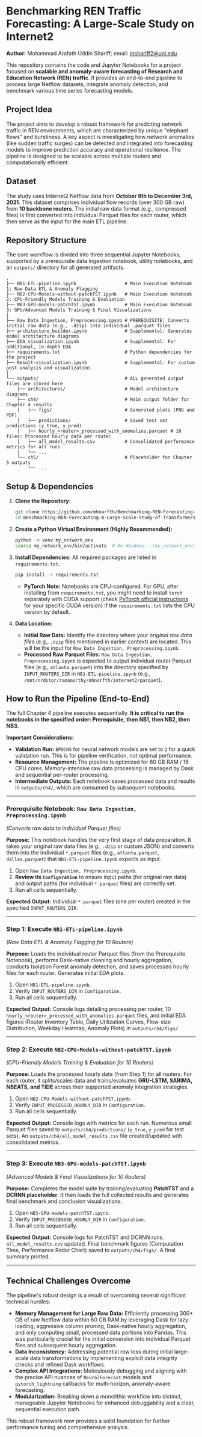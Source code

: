 # Benchmarking REN Traffic Forecasting: A Large-Scale Study on Internet2

**Author:** Mohammad Arafath Uddin Shariff; email: mshariff2@unl.edu

This repository contains the code and Jupyter Notebooks for a project focused on **scalable and anomaly-aware forecasting of Research and Education Network (REN) traffic**. It provides an end-to-end pipeline to process large Netflow datasets, integrate anomaly detection, and benchmark various time series forecasting models.

## Project Idea

The project aims to develop a robust framework for predicting network traffic in REN environments, which are characterized by unique "elephant flows" and burstiness. A key aspect is investigating how network anomalies (like sudden traffic surges) can be detected and integrated into forecasting models to improve prediction accuracy and operational resilience. The pipeline is designed to be scalable across multiple routers and computationally efficient.

## Dataset

The study uses Internet2 Netflow data from **October 8th to December 3rd, 2021**. This dataset comprises individual flow records (over 300 GB raw) from **10 backbone routers**. The initial raw data format (e.g., compressed files) is first converted into individual Parquet files for each router, which then serve as the input for the main ETL pipeline.

## Repository Structure

The core workflow is divided into three sequential Jupyter Notebooks, supported by a prerequisite data ingestion notebook, utility notebooks, and an `outputs/` directory for all generated artifacts.

```
.
├── NB1-ETL-pipeline.ipynb                  # Main Execution Notebook 1: Raw Data ETL & Anomaly Flagging
├── NB2-CPU-Models-without-patchTST.ipynb   # Main Execution Notebook 2: CPU-Friendly Models Training & Evaluation
├── NB3-GPU-models-patchTST.ipynb           # Main Execution Notebook 3: GPU/Advanced Models Training & Final Visualizations
│
├── Raw Data Ingestion, Preprocessing.ipynb # PREREQUISITE: Converts initial raw data (e.g., .dzip) into individual .parquet files
├── architecture_builder.ipynb              # Supplemental: Generates model architecture diagrams
├── EDA_visualization.ipynb                 # Supplemental: For additional, in-depth EDA
├── requirements.txt                        # Python dependencies for the project
├── Result-visualization.ipynb              # Supplemental: For custom post-analysis and visualization
│
└── outputs/                                # ALL generated output files are stored here
    ├── architectures/                      # Model architecture diagrams
    ├── ch4/                                # Main output folder for Chapter 4 results
    │   ├── figs/                           # Generated plots (PNG and PDF)
    │   ├── predictions/                    # Saved test set predictions (y_true, y_pred)
    │   ├── hourly_<router>_processed_with_anomalies.parquet # 10 files: Processed hourly data per router
    │   ├── all_model_results.csv           # Consolidated performance metrics for all runs
    │   └── ...
    └── ch5/                                # Placeholder for Chapter 5 outputs
        └── ...
```

## Setup & Dependencies

1.  **Clone the Repository:**
    ```bash
    git clone https://github.com/mhnarfth/Benchmarking-REN-Forecasting-A-Large-Scale-Study-of-Transformers-and-Anomaly-Awareness-on-Internet2.git
    cd Benchmarking-REN-Forecasting-A-Large-Scale-Study-of-Transformers-and-Anomaly-Awareness-on-Internet2
    ```

2.  **Create a Python Virtual Environment (Highly Recommended):**
    ```bash
    python -m venv my_network_env
    source my_network_env/bin/activate  # On Windows: .\my_network_env\Scripts\activate
    ```

3.  **Install Dependencies:**
    All required packages are listed in `requirements.txt`.
    ```bash
    pip install -r requirements.txt
    ```
    *   **PyTorch Note:** Notebooks are CPU-configured. For GPU, after installing from `requirements.txt`, you might need to install `torch` separately with CUDA support (check [PyTorch official instructions](https://pytorch.org/get-started/locally/) for your specific CUDA version) if the `requirements.txt` lists the CPU version by default.

4.  **Data Location:**
    *   **Initial Raw Data:** Identify the directory where your *original raw data files* (e.g., `.dzip` files mentioned in earlier context) are located. This will be the input for `Raw Data Ingestion, Preprocessing.ipynb`.
    *   **Processed Raw Parquet Files:** `Raw Data Ingestion, Preprocessing.ipynb` is expected to output individual router Parquet files (e.g., `atlanta.parquet`) into the directory specified by `INPUT_ROUTERS_DIR` in `NB1-ETL-pipeline.ipynb` (e.g., `/mnt/nrdstor/ramamurthy/mhnarfth/internet2/parquet`).

## How to Run the Pipeline (End-to-End)

The full Chapter 4 pipeline executes sequentially. **It is critical to run the notebooks in the specified order: Prerequisite, then NB1, then NB2, then NB3.**

**Important Considerations:**
*   **Validation Run:** `EPOCHS` for neural network models are set to `2` for a quick validation run. This is for pipeline verification, not optimal performance.
*   **Resource Management:** The pipeline is optimized for 60 GB RAM / 16 CPU cores. Memory-intensive raw data processing is managed by Dask and sequential per-router processing.
*   **Intermediate Outputs:** Each notebook saves processed data and results in `outputs/ch4/`, which are consumed by subsequent notebooks.

---

### **Prerequisite Notebook: `Raw Data Ingestion, Preprocessing.ipynb`**
*(Converts raw data to individual Parquet files)*

**Purpose:** This notebook handles the very first stage of data preparation. It takes your original raw data files (e.g., `.dzip` or custom JSON) and converts them into the individual `*.parquet` files (e.g., `atlanta.parquet`, `dallas.parquet`) that `NB1-ETL-pipeline.ipynb` expects as input.

1.  Open `Raw Data Ingestion, Preprocessing.ipynb`.
2.  **Review its `Configuration`** to ensure input paths (for original raw data) and output paths (for individual `*.parquet` files) are correctly set.
3.  Run all cells sequentially.

**Expected Output:** Individual `*.parquet` files (one per router) created in the specified `INPUT_ROUTERS_DIR`.

---

### **Step 1: Execute `NB1-ETL-pipeline.ipynb`**
*(Raw Data ETL & Anomaly Flagging for 10 Routers)*

**Purpose:** Loads the individual router Parquet files (from the Prerequisite Notebook), performs Dask-native cleaning and hourly aggregation, conducts Isolation Forest anomaly detection, and saves processed hourly files for each router. Generates initial EDA plots.

1.  Open `NB1-ETL-pipeline.ipynb`.
2.  Verify `INPUT_ROUTERS_DIR` in `Configuration`.
3.  Run all cells sequentially.

**Expected Output:** Console logs detailing processing per router, 10 `hourly_<router>_processed_with_anomalies.parquet` files, and initial EDA figures (Router Inventory Table, Daily Utilization Curves, Flow-size Distribution, Weekday Heatmap, Anomaly Plots) in `outputs/ch4/figs/`.

---

### **Step 2: Execute `NB2-CPU-Models-without-patchTST.ipynb`**
*(CPU-Friendly Models Training & Evaluation for 10 Routers)*

**Purpose:** Loads the processed hourly data (from Step 1) for all routers. For each router, it splits/scales data and trains/evaluates **GRU-LSTM, SARIMA, NBEATS, and TiDE** across their supported anomaly integration strategies.

1.  Open `NB2-CPU-Models-without-patchTST.ipynb`.
2.  Verify `INPUT_PROCESSED_HOURLY_DIR` in `Configuration`.
3.  Run all cells sequentially.

**Expected Output:** Console logs with metrics for each run. Numerous small Parquet files saved to `outputs/ch4/predictions/` (`y_true`, `y_pred` for test sets). An `outputs/ch4/all_model_results.csv` file created/updated with consolidated metrics.

---

### **Step 3: Execute `NB3-GPU-models-patchTST.ipynb`**
*(Advanced Models & Final Visualizations for 10 Routers)*

**Purpose:** Completes the model suite by training/evaluating **PatchTST** and a **DCRNN placeholder**. It then loads the full collected results and generates final benchmark and conclusion visualizations.

1.  Open `NB3-GPU-models-patchTST.ipynb`.
2.  Verify `INPUT_PROCESSED_HOURLY_DIR` in `Configuration`.
3.  Run all cells sequentially.

**Expected Output:** Console logs for PatchTST and DCRNN runs. `all_model_results.csv` updated. Final benchmark figures (Computation Time, Performance Radar Chart) saved to `outputs/ch4/figs/`. A final summary printed.

---

## Technical Challenges Overcome

The pipeline's robust design is a result of overcoming several significant technical hurdles:
*   **Memory Management for Large Raw Data:** Efficiently processing 300+ GB of raw Netflow data within 60 GB RAM by leveraging Dask for lazy loading, aggressive column pruning, Dask-native hourly aggregation, and only computing small, processed data portions into Pandas. This was particularly crucial for the initial conversion into individual Parquet files and subsequent hourly aggregation.
*   **Data Inconsistency:** Addressing potential row loss during initial large-scale data transformations by implementing explicit data integrity checks and refined Dask workflows.
*   **Complex API Integrations:** Meticulously debugging and aligning with the precise API nuances of `NeuralForecast` models and `pytorch_lightning` callbacks for multi-horizon, anomaly-aware forecasting.
*   **Modularization:** Breaking down a monolithic workflow into distinct, manageable Jupyter Notebooks for enhanced debuggability and a clear, sequential execution path.

This robust framework now provides a solid foundation for further performance tuning and comprehensive analysis.
